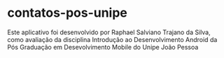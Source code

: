 # contatos-pos-unipe

Este aplicativo foi desenvolvido por Raphael Salviano Trajano da Silva, como avaliação da disciplina Introdução ao Desenvolvimento Android da Pós Graduação em Desevolvimento Mobile do Unipe João Pessoa
